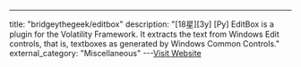---
title: "bridgeythegeek/editbox"
description: "[18星][3y] [Py]  EditBox is a plugin for the Volatility Framework. It extracts the text from Windows Edit controls, that is, textboxes as generated by Windows Common Controls."
external_category: "Miscellaneous"
---[Visit Website](https://github.com/bridgeythegeek/editbox)

